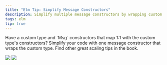 ```yaml
---
title: "Elm Tip: Simplify Message Constructors"
description: Simplify multiple message constructors by wrapping custom type constructors.
tags: elm
tip: true
---
```


<div class="post__tip">
<p>
  Have a custom type and `Msg` constructors that map 1:1 with the custom type's constructors? Simplify your code with one message constructor that wraps the custom type. Find other great scaling tips in the book.
</p>
<div id="post-tip-images" class="post__tip-images">
  <img src="/img/tip-2019-05-22-1.png" role="presentation" />
  <img src="/img/tip-2019-05-22-2.png" role="presentation" />
</div>
</div>
